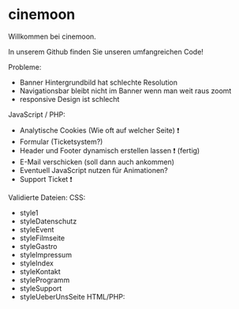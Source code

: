# cinemoon
Willkommen bei cinemoon.

In unserem Github finden Sie unseren umfangreichen Code!

Probleme:
- Banner Hintergrundbild hat schlechte Resolution
- Navigationsbar bleibt nicht im Banner wenn man weit raus zoomt
- responsive Design ist schlecht

JavaScript / PHP:
- Analytische Cookies (Wie oft auf welcher Seite) ❗
- Formular (Ticketsystem?) 
- Header und Footer dynamisch erstellen lassen ❗ (fertig)
- E-Mail verschicken (soll dann auch ankommen)
- Eventuell JavaScript nutzen für Animationen?
- Support Ticket ❗

Validierte Dateien:
CSS:
- style1
- styleDatenschutz
- styleEvent
- styleFilmseite
- styleGastro
- styleImpressum
- styleIndex
- styleKontakt
- styleProgramm
- styleSupport
- styleUeberUnsSeite
HTML/PHP: